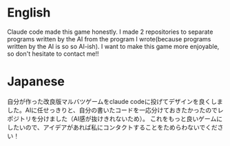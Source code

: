 # English
Claude code made this game honestly. I made 2 repositories to separate programs written by the AI from the program I wrote(because programs written by the AI is so so AI-ish).
I want to make this game more enjoyable, so don't hesitate to contact me!! 
# Japanese
自分が作った改良版マルバツゲームをclaude codeに投げてデザインを良くしました。AIに任せっきりと、自分の書いたコードを一応分けておきたかったのでレポジトリを分けました（AI感が抜けきれないため）。
これをもっと良いゲームにしたいので、アイデアがあれば私にコンタクトすることをためらわないでください！

